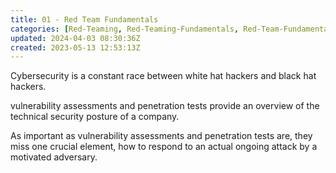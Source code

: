 ```yaml
---
title: 01 - Red Team Fundamentals
categories: [Red-Teaming, Red-Teaming-Fundamentals, Red-Team-Fundamentals]
updated: 2024-04-03 08:30:36Z
created: 2023-05-13 12:53:13Z
---
```


Cybersecurity is a constant race between white hat hackers and black hat hackers.

vulnerability assessments and penetration tests provide an overview of the technical security posture of a company. 

As important as vulnerability assessments and penetration tests are, they miss one crucial element, how to respond to an actual ongoing attack by a motivated adversary.
